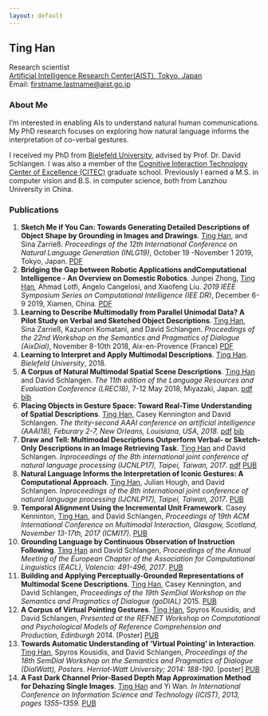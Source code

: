 ```yaml
---
layout: default
---
```

## Ting Han
Research scientist<br>
<a href="https://www.aist.go.jp/waterfront/index_en.html" target="_blank"> Artificial Intelligence Research Center(AIST), Tokyo, Japan</a><br>
Email: firstname.lastname@aist.go.jp
### About Me
I’m interested in enabling AIs to understand natural human communications. My PhD research focuses on exploring how natural language informs the interpretation of co-verbal gestures.

I received my PhD from <a href="https://www.uni-bielefeld.de" target="_blank"> Bielefeld University</a>, advised by Prof. Dr. David Schlangen.  I was also a member of the <a href="http://www.cit-ec.de" target="_blank"> Cognitive Interaction Technology Center of Excellence (CITEC)</a> graduate school. Previously I earned a M.S. in computer vision and B.S. in computer science, both from Lanzhou University in China.


### Publications
1. **Sketch Me if You Can: Towards Generating Detailed Descriptions of Object Shape by Grounding in Images and Drawings**.   <u>Ting Han</u>, and Sina Zarrieß.  *Proceedings of the 12th International Conference on Natural Language Generation (INLG19)*, October 19 -November 1 2019, Tokyo, Japan. [PDF](files/papers/inlg19.pdf)
1. **Bridging the Gap between Robotic Applications andComputational Intelligence - An Overview on Domestic Robotics**.   Junpei Zhong, <u>Ting Han</u>, Ahmad Lotfi, Angelo Cangelosi, and Xiaofeng Liu.  *2019 IEEE Symposium Series on Computational Intelligence (IEE DR)*, December 6-9 2019, Xiamen, China. [PDF](files/papers/semdial18.pdf)
1. **Learning to Describe Multimodally from Parallel Unimodal Data? A Pilot Study on Verbal and Sketched Object Descriptions**.   <u>Ting Han</u>,  Sina Zarrieß, Kazunori Komatani, and David Schlangen.  *Proceedings of the 22nd Workshop on the Semantics and Pragmatics of Dialogue (AixDial)*, November 8-10th 2018, Aix-en-Provence (France) [PDF](files/papers/semdial18.pdf)
1.  **Learning to Interpret and Apply Multimodal Descriptions**. <u>Ting Han</u>. *Bielefeld University*, 2018.
1. **A Corpus of Natural Multimodal Spatial Scene Descriptions**.  <u>Ting Han</u> and David Schlangen. *The 11th edition of the Language Resources and Evaluation Conference (LREC18)*, 7-12 May 2018, Miyazaki, Japan. [pdf](files/papers/lrec18.pdf)  [bib](bib/Hanlrec18.txt)
1. **Placing Objects in Gesture Space: Toward Real-Time Understanding of Spatial Descriptions**. <u>Ting Han</u>, Casey Kennington and David Schlangen.  *The thrity-second AAAI conference on artificial intelligence (AAAI18), Feburary 2-7, New Orleans, Louisiana, USA, 2018*. [pdf](files/papers/aaai18.pdf)   [bib](bib/HanEtalaaai18.txt)
1.  **Draw and Tell: Multimodal Descriptions Outperform Verbal- or Sketch-Only Descriptions in an Image Retrieving Task**.  <u>Ting Han</u> and David Schlangen. *Inproceedings of  the 8th international joint conference of natural language processing (IJCNLP17), Taipei, Taiwan, 2017*.  [pdf](files/papers/sketch_ijcnlp_short.pdf) [PUB](https://pub.uni-bielefeld.de/publication/2913598)
1.  **Natural Language Informs the Interpretation of Iconic Gestures: A Computational Approach**. <u>Ting Han</u>, Julian Hough, and David Schlangen. *Inproceedings of the 8th international joint conference of natural language processing (IJCNLP17), Taipei, Taiwan, 2017*.  [PUB](https://pub.uni-bielefeld.de/publication/2913599)
1. **Temporal Alignment Using the Incremental Unit Framework**. Casey Kenninton,  <u>Ting Han</u>, and David Schlangen, *Proceedings of 19th ACM International Conference on Multimodal Interaction, Glasgow, Scotland, November 13-17th, 2017 (ICMI17).*   [PUB](https://pub.uni-bielefeld.de/publication/2913600)
3. **Grounding Language by Continuous Observation of Instruction Following**.  <u>Ting Han</u> and David Schlangen, *Proceedings of the Annual Meeting of the European Chapter of the Association for Computational Linguistics (EACL), Valencia: 491-496, 2017*. [PUB](https://pub.uni-bielefeld.de/publication/2908812)
4. **Building and Applying Perceptually-Grounded Representations of Multimodal Scene Descriptions**. <u>Ting Han</u>, Casey Kennington, and David Schlangen, *Proceedings of the 19th SemDial Workshop on the Semantics and Pragmatics of Dialogue (goDIAL)* 2015. [PUB](https://pub.uni-bielefeld.de/publication/2758943)
5. **A Corpus of Virtual Pointing Gestures**. <u>Ting Han</u>, Spyros Kousidis, and David Schlangen, *Presented at the REFNET Workshop on Computational and Psychological Models of Reference Comprehension and Production, Edinburgh* 2014. [Poster] [PUB](https://pub.uni-bielefeld.de/publication/2685979)
6. **Towards Automatic Understanding of ‘Virtual Pointing’ in Interaction**.  <u>Ting Han</u>, Spyros Kousidis, and David Schlangen, *Proceedings of the 18th SemDial Workshop on the Semantics and Pragmatics of Dialogue (DialWatt), Posters. Herriot-Watt University; 2014: 188-190*. [poster] [PUB](https://pub.uni-bielefeld.de/publication/2685950)
7. **A Fast Dark Channel Prior-Based Depth Map Approximation Method for Dehazing Single Images**. <u>Ting Han</u> and Yi Wan. *In International Conference on Information Science and Technology (ICIST), 2013, pages 1355–1359.* [PUB](http://ieeexplore.ieee.org/abstract/document/6747789/)
